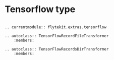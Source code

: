 # Tensorflow type

```{eval-rst}

.. currentmodule:: flytekit.extras.tensorflow

.. autoclass:: TensorFlowRecordFileTransformer
    :members:

.. autoclass:: TensorFlowRecordsDirTransformer
    :members:

```
